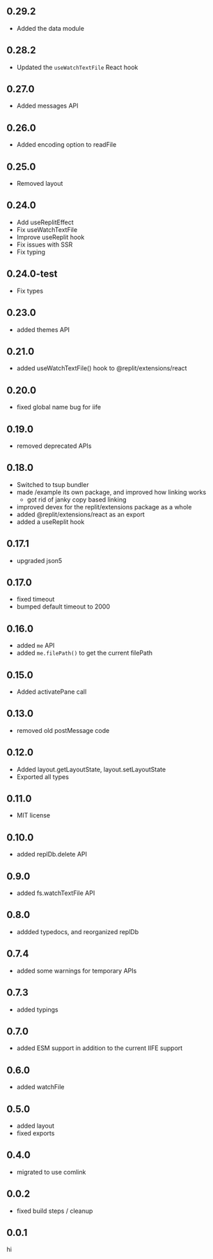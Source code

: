 ## 0.29.2

- Added the data module

## 0.28.2

 - Updated the `useWatchTextFile` React hook

## 0.27.0

- Added messages API

## 0.26.0

- Added encoding option to readFile
 
## 0.25.0

- Removed layout

## 0.24.0

- Add useReplitEffect
- Fix useWatchTextFile
- Improve useReplit hook
- Fix issues with SSR
- Fix typing

## 0.24.0-test
- Fix types

## 0.23.0

- added themes API

## 0.21.0

- added useWatchTextFile() hook to @replit/extensions/react

## 0.20.0

- fixed global name bug for iife

## 0.19.0

- removed deprecated APIs

## 0.18.0

- Switched to tsup bundler
- made /example its own package, and improved how linking works
  - got rid of janky copy based linking
- improved devex for the replit/extensions package as a whole
- added @replit/extensions/react as an export
- added a useReplit hook

## 0.17.1

- upgraded json5

## 0.17.0

- fixed timeout
- bumped default timeout to 2000

## 0.16.0

- added `me` API
- added `me.filePath()` to get the current filePath

## 0.15.0

- Added activatePane call

## 0.13.0

- removed old postMessage code

## 0.12.0

- Added layout.getLayoutState, layout.setLayoutState
- Exported all types

## 0.11.0

- MIT license

## 0.10.0

- added replDb.delete API

## 0.9.0

- added fs.watchTextFile API

## 0.8.0

- addded typedocs, and reorganized replDb

## 0.7.4

- added some warnings for temporary APIs

## 0.7.3

- added typings

## 0.7.0

- added ESM support in addition to the current IIFE support

## 0.6.0

- added watchFile

## 0.5.0

- added layout
- fixed exports

## 0.4.0

- migrated to use comlink

## 0.0.2

- fixed build steps / cleanup

## 0.0.1

hi